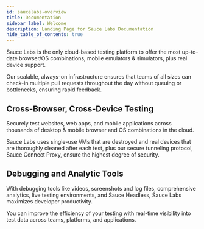 ```yaml
---
id: saucelabs-overview
title: Documentation
sidebar_label: Welcome
description: Landing Page for Sauce Labs Documentation
hide_table_of_contents: true
---
```


Sauce Labs is the only cloud-based testing platform to offer the most up-to-date browser/OS combinations, mobile emulators & simulators, plus real device support.

Our scalable, always-on infrastructure ensures that teams of all sizes can check-in multiple pull requests throughout the day without queuing or bottlenecks, ensuring rapid feedback.

## Cross-Browser, Cross-Device Testing
Securely test websites, web apps, and mobile applications across thousands of desktop & mobile browser and OS combinations in the cloud.

Sauce Labs uses single-use VMs that are destroyed and real devices that are thoroughly cleaned after each test, plus our secure tunneling protocol, Sauce Connect Proxy, ensure the highest degree of security.

## Debugging and Analytic Tools

With debugging tools like videos, screenshots and log files, comprehensive analytics, live testing environments, and Sauce Headless, Sauce Labs maximizes developer productivity.

You can improve the efficiency of your testing with real-time visibility into test data across teams, platforms, and applications.
